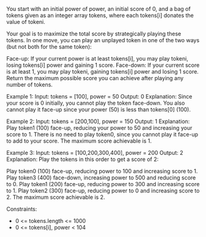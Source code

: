 You start with an initial power of power, an initial score of 0, and a bag of tokens given as an integer array tokens, where each tokens[i] donates the value of tokeni.

Your goal is to maximize the total score by strategically playing these tokens. In one move, you can play an unplayed token in one of the two ways (but not both for the same token):

Face-up: If your current power is at least tokens[i], you may play tokeni, losing tokens[i] power and gaining 1 score.
Face-down: If your current score is at least 1, you may play tokeni, gaining tokens[i] power and losing 1 score.
Return the maximum possible score you can achieve after playing any number of tokens.



Example 1:
Input: tokens = [100], power = 50
Output: 0
Explanation: Since your score is 0 initially, you cannot play the token face-down. You also cannot play it face-up since your power (50) is less than tokens[0] (100).

Example 2:
Input: tokens = [200,100], power = 150
Output: 1
Explanation: Play token1 (100) face-up, reducing your power to 50 and increasing your score to 1.
There is no need to play token0, since you cannot play it face-up to add to your score. The maximum score achievable is 1.

Example 3:
Input: tokens = [100,200,300,400], power = 200
Output: 2
Explanation: Play the tokens in this order to get a score of 2:

Play token0 (100) face-up, reducing power to 100 and increasing score to 1.
Play token3 (400) face-down, increasing power to 500 and reducing score to 0.
Play token1 (200) face-up, reducing power to 300 and increasing score to 1.
Play token2 (300) face-up, reducing power to 0 and increasing score to 2.
The maximum score achievable is 2.

Constraints:

- 0 <= tokens.length <= 1000
- 0 <= tokens[i], power < 104